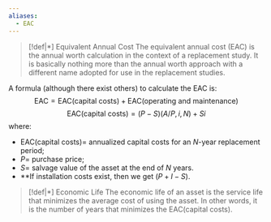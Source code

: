 ```yaml
---
aliases:
  - EAC
---
```


>[!def|*] Equivalent Annual Cost
>The equivalent annual cost (EAC) is the annual worth calculation in the context of a replacement study. It is basically nothing more than the annual worth approach with a different name adopted for use in the replacement studies.

A formula (although there exist others) to calculate the EAC is: $$\text{EAC} = \text{EAC(capital costs)} + \text{EAC(operating and maintenance)}$$$$\text{EAC(capital costs)} = (P-S)(A/P,i,N)+Si$$where:
- $\text{EAC(capital costs)} =$ annualized capital costs for an $N$-year replacement period;
- $P =$ purchase price;
- $S =$ salvage value of the asset at the end of $N$ years.
- **If installation costs exist, then we get $(P+I-S)$.

>[!def|*] Economic Life
>The economic life of an asset is the service life that minimizes the average cost of using the asset. In other words, it is the number of years that minimizes the $\text{EAC(capital costs)}$.

